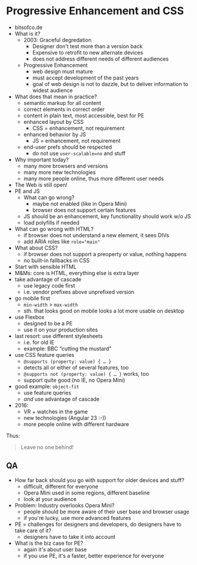 # Progressive Enhancement and CSS

- bitsofco.de
- What is it?
  - 2003: Graceful degredation
    - Designer don't test more than a version back
	- Expensive to retrofit to new alternate devices
	- does not address different needs of different audiences
  - Progressive Enhancement
    - web design must mature
	- must accept development of the past years
	- goal of web design is not to dazzle, but to deliver information to widest audience
- What does that mean in practice?
  - semantic markup for all content
  - correct elements in correct order
  - content in plain text, most accessible, best for PE
  - enhanced layout by CSS
    - CSS = enhancement, not requirement
  - enhanced behavior by JS
    - JS = enhancement, not requirement
  - end-user prefs should be respected
    - do not use `user-scalable=no` and stuff
- Why important today?
  - many more browsers and versions
  - many more new technologies
  - many more people online, thus more different user needs
- The Web is still open!
- PE and JS
  - What can go wrong?
    - maybe not enabled (like in Opera Mini)
	- browser does not support certain features
  - JS should be an enhancement, key functionality should work w/o JS
  - load polyfills if needed
- What can go wrong with HTML?
  - if browser does not understand a new element, it sees DIVs
  - add ARIA roles like `role="main"`
- What about CSS?
  - if browser does not support a preoperty or value, nothing happens
  - no built-in fallbacks in CSS
- Start with sensible HTML
- M&Ms: core is HTML, everything else is extra layer
- take advantage of cascade
  - use legacy code first
  - i.e. vendor prefixes above unprefixed version
- go mobile first
  - `min-width` > `max-width`
  - sth. that looks good on mobile looks a lot more usable on desktop
- use Flexbox
  - designed to be a PE
  - use it on your production sites
- last resort: use different stylesheets
  - i.e. for old IE
  - example: BBC “cutting the mustard”
- use CSS feature queries
  - `@supports (property: value) { … }`
  - detects all or either of several features, too
  - `@supports not (property: value) { … }` works, too
  - support quite good (no IE, no Opera Mini)
- good example: `object-fit`
  - use feature queries
  - *and* use advantage of cascade
- 2016:
  - VR + watches in the game
  - new technologies (Angular 23 :-))
  - more people online with different hardware

Thus:
> Leave no one behind!

## QA

- How far back should you go with support for older devices and stuff?
  - difficult, different for everyone
  - Opera Mini used in some regions, different baseline
  - look at your audience
- Problem: Industry overlooks Opera Mini?
  - people should be more aware of their user base and browser usage
  - if you're lucky, use more advanced features
- PE = challenges for designers and developers, do designers have to take care of it?
  - designers have to take it into account
- What is the biz case for PE?
  - again it's about user base
  - if you use PE, it's a faster, better experience for everyone
